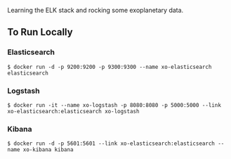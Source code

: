 Learning the ELK stack and rocking some exoplanetary data.

## To Run Locally

### Elasticsearch
`$ docker run -d -p 9200:9200 -p 9300:9300 --name xo-elasticsearch elasticsearch`

### Logstash
`$ docker run -it --name xo-logstash -p 8080:8080 -p 5000:5000 --link xo-elasticsearch:elasticsearch xo-logstash`

### Kibana 
`$ docker run -d -p 5601:5601 --link xo-elasticsearch:elasticsearch --name xo-kibana kibana`
